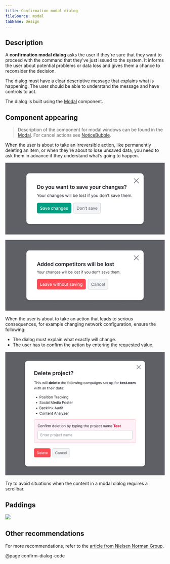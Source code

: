 ```yaml
---
title: Confirmation modal dialog
fileSource: modal
tabName: Design
---
```


## Description

A **confirmation modal dialog** asks the user if they're sure that they want to proceed with the command that they've just issued to the system. It informs the user about potential problems or data loss and gives them a chance to reconsider the decision.

The dialog must have a clear descriptive message that explains what is happening. The user should be able to understand the message and have controls to act.

The dialog is built using the [Modal](/components/modal/) component.

## Component appearing

> Description of the component for modal windows can be found in the [Modal](/components/modal/). For cancel actions see [NoticeBubble](/components/notice-bubble/).

When the user is about to take an irreversible action, like permanently deleting an item, or when they're about to lose unsaved data, you need to ask them in advance if they understand what’s going to happen.

![](static/confirm-dialog-save.png)

![](static/confirm-dialog-delete.png)

When the user is about to take an action that leads to serious consequences, for example changing network configuration, ensure the following:

- The dialog must explain what exactly will change.
- The user has to confirm the action by entering the requested value.

![](static/confirm-dialog-large.png)

Try to avoid situations when the content in a modal dialog requires a scrollbar.

## Paddings

![](static/confirm-dialog-paddings.png)

## Other recommendations

For more recommendations, refer to the [article from Nielsen Norman Group](https://www.nngroup.com/articles/confirmation-dialog/).

@page confirm-dialog-code
